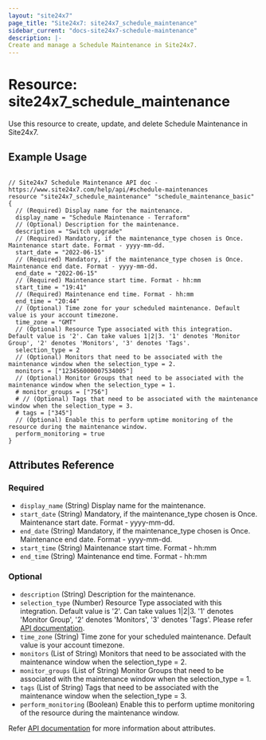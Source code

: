 ```yaml
---
layout: "site24x7"
page_title: "Site24x7: site24x7_schedule_maintenance"
sidebar_current: "docs-site24x7-schedule-maintenance"
description: |-
Create and manage a Schedule Maintenance in Site24x7.
---
```


# Resource: site24x7\_schedule\_maintenance

Use this resource to create, update, and delete Schedule Maintenance in Site24x7.

## Example Usage

```hcl

// Site24x7 Schedule Maintenance API doc - https://www.site24x7.com/help/api/#schedule-maintenances
resource "site24x7_schedule_maintenance" "schedule_maintenance_basic" {
  // (Required) Display name for the maintenance.
  display_name = "Schedule Maintenance - Terraform"
  // (Optional) Description for the maintenance.
  description = "Switch upgrade"
  // (Required) Mandatory, if the maintenance_type chosen is Once. Maintenance start date. Format - yyyy-mm-dd.
  start_date = "2022-06-15"
  // (Required) Mandatory, if the maintenance_type chosen is Once. Maintenance end date. Format - yyyy-mm-dd.
  end_date = "2022-06-15"
  // (Required) Maintenance start time. Format - hh:mm
  start_time = "19:41"
  // (Required) Maintenance end time. Format - hh:mm
  end_time = "20:44"
  // (Optional) Time zone for your scheduled maintenance. Default value is your account timezone.
  time_zone = "GMT"
  // (Optional) Resource Type associated with this integration. Default value is '2'. Can take values 1|2|3. '1' denotes 'Monitor Group', '2' denotes 'Monitors', '3' denotes 'Tags'.
  selection_type = 2
  // (Optional) Monitors that need to be associated with the maintenance window when the selection_type = 2.
  monitors = ["123456000007534005"]
  // (Optional) Monitor Groups that need to be associated with the maintenance window when the selection_type = 1.
  # monitor_groups = ["756"]
  # // (Optional) Tags that need to be associated with the maintenance window when the selection_type = 3.
  # tags = ["345"]
  // (Optional) Enable this to perform uptime monitoring of the resource during the maintenance window.
  perform_monitoring = true
}

```

## Attributes Reference


### Required

* `display_name` (String) Display name for the maintenance.
* `start_date` (String) Mandatory, if the maintenance_type chosen is Once. Maintenance start date. Format - yyyy-mm-dd.
* `end_date` (String) Mandatory, if the maintenance_type chosen is Once. Maintenance end date. Format - yyyy-mm-dd.
* `start_time` (String) Maintenance start time. Format - hh:mm
* `end_time` (String) Maintenance end time. Format - hh:mm


### Optional

* `description` (String) Description for the maintenance.
* `selection_type` (Number) Resource Type associated with this integration. Default value is '2'. Can take values 1|2|3. '1' denotes 'Monitor Group', '2' denotes 'Monitors', '3' denotes 'Tags'. Please refer [API documentation](https://www.site24x7.com/help/api/#resource_type_constants).
* `time_zone` (String) Time zone for your scheduled maintenance. Default value is your account timezone.
* `monitors` (List of String) Monitors that need to be associated with the maintenance window when the selection_type = 2.
* `monitor_groups` (List of String) Monitor Groups that need to be associated with the maintenance window when the selection_type = 1.
* `tags` (List of String) Tags that need to be associated with the maintenance window when the selection_type = 3.
* `perform_monitoring` (Boolean) Enable this to perform uptime monitoring of the resource during the maintenance window.

Refer [API documentation](https://www.site24x7.com/help/api/#schedule-maintenances) for more information about attributes.



